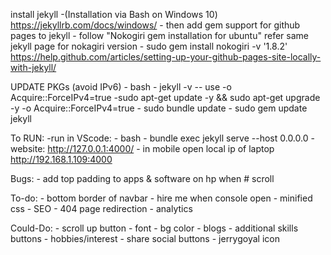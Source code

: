 install jekyll 
    -(Installation via Bash on Windows 10)
    https://jekyllrb.com/docs/windows/
    - then add gem support for github pages to jekyll
    - follow "Nokogiri gem installation for ubuntu" refer same jekyll page for nokagiri version
    - sudo gem install nokogiri -v '1.8.2'
    https://help.github.com/articles/setting-up-your-github-pages-site-locally-with-jekyll/

UPDATE PKGs (avoid IPv6)
    - bash
    - jekyll -v
    -- use -o Acquire::ForceIPv4=true
    -sudo apt-get update -y && sudo apt-get upgrade -y -o Acquire::ForceIPv4=true
    - sudo bundle update
    - sudo gem update jekyll

To RUN:
    -run in VScode: 
    - bash
    - bundle exec jekyll serve --host 0.0.0.0
    - website: http://127.0.0.1:4000/
    - in mobile open local ip of laptop http://192.168.1.109:4000

Bugs:
    - add top padding to apps & software on hp when # scroll

To-do:
    - bottom border of navbar
    - hire me when console open
    - minified css
    - SEO
    - 404 page redirection
    - analytics

Could-Do:
    - scroll up button
    - font
    - bg color
    - blogs
    - additional skills buttons
    - hobbies/interest
    - share social buttons
    - jerrygoyal icon